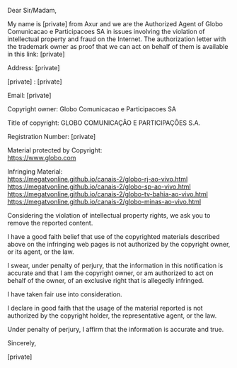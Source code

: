 Dear Sir/Madam,

My name is [private] from Axur and we are the Authorized Agent of Globo Comunicacao e Participacoes SA in issues involving the violation of intellectual property and fraud on the Internet. The authorization letter with the trademark owner as proof that we can act on behalf of them is available in this link:  [private]

Address: [private]

[private] : [private]

Email: [private]

Copyright owner: Globo Comunicacao e Participacoes SA

Title of copyright: GLOBO COMUNICAÇÃO E PARTICIPAÇÕES S.A.

Registration Number: [private]

Material protected by Copyright:  
https://www.globo.com

Infringing Material:  
https://megatvonline.github.io/canais-2/globo-rj-ao-vivo.html  
https://megatvonline.github.io/canais-2/globo-sp-ao-vivo.html  
https://megatvonline.github.io/canais-2/globo-tv-bahia-ao-vivo.html  
https://megatvonline.github.io/canais-2/globo-minas-ao-vivo.html

Considering the violation of intellectual property rights, we ask you to remove the reported content.

I have a good faith belief that use of the copyrighted materials described above on the infringing web pages is not authorized by the copyright owner, or its agent, or the law.

I swear, under penalty of perjury, that the information in this notification is accurate and that I am the copyright owner, or am authorized to act on behalf of the owner, of an exclusive right that is allegedly infringed.

I have taken fair use into consideration.

I declare in good faith that the usage of the material reported is not authorized by the copyright holder, the representative agent, or the law. 

Under penalty of perjury, I affirm that the information is accurate and true.

Sincerely,

[private]
